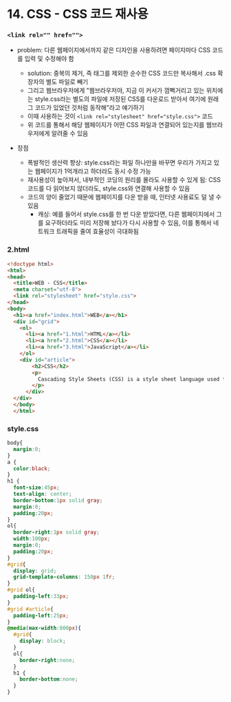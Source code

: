 # 14. CSS - CSS 코드 재사용

### `<link rel="" href="">`

- problem: 다른 웹페이지에서까지 같은 디자인을 사용하려면 페이지마다 CSS 코드를 입력 및 수정해야 함
    - solution: 중복의 제거, 즉 태그를 제외한 순수한 CSS 코드만 복사해서 .css 확장자의 별도 파일로 빼기
    - 그리고 웹브라우저에게 "웹브라우저야, 지금 이 커서가 껌뻑거리고 있는 위치에는 style.css라는 별도의 파일에 저장된 CSS를 다운로드 받아서 여기에 원래 그 코드가 있었던 것처럼 동작해"라고 얘기하기
    - 이때 사용하는 것이 `<link rel="stylesheet" href="style.css">` 코드
    - 위 코드를 통해서 해당 웹페이지가 어떤 CSS 파일과 연결되어 있는지를 웹브라우저에게 알려줄 수 있음

- 장점
    - 폭발적인 생산력 향상: style.css라는 파일 하나만을 바꾸면 우리가 가지고 있는 웹페이지가 1억개라고 하더라도 동시 수정 가능
    - 재사용성이 높아져서, 내부적인 코딩의 원리를 몰라도 사용할 수 있게 됨: CSS 코드를 다 읽어보지 않더라도, style.css와 연결해 사용할 수 있음
    - 코드의 양이 줄었기 때문에 웹페이지를 다운 받을 때, 인터넷 사용료도 덜 낼 수 있음
        - 캐싱: 예를 들어서 style.css를 한 번 다운 받았다면, 다른 웹페이지에서 그를 요구하더라도 미리 저장해 놨다가 다시 사용할 수 있음, 이를 통해서 네트워크 트래픽을 줄여 효율성이 극대화됨

### 2.html

```html
<!doctype html>
<html>
<head>
  <title>WEB - CSS</title>
  <meta charset="utf-8">
  <link rel="stylesheet" href="style.css">
</head>
<body>
  <h1><a href="index.html">WEB</a></h1>
  <div id="grid">
    <ol>
      <li><a href="1.html">HTML</a></li>
      <li><a href="2.html">CSS</a></li>
      <li><a href="3.html">JavaScript</a></li>
    </ol>
    <div id="article">
        <h2>CSS</h2>
        <p>
          Cascading Style Sheets (CSS) is a style sheet language used for describing the presentation of a document written in a markup language.[1] Although most often used to set the visual style of web pages and user interfaces written in HTML and XHTML, the language can be applied to any XML document, including plain XML, SVG and XUL, and is applicable to rendering in speech, or on other media. Along with HTML and JavaScript, CSS is a cornerstone technology used by most websites to create visually engaging webpages, user interfaces for web applications, and user interfaces for many mobile applications.
        </p>
      </div>
  </div>
  </body>
  </html>
```

### style.css

```css
body{
  margin:0;
}
a {
  color:black;
}
h1 {
  font-size:45px;
  text-align: center;
  border-bottom:1px solid gray;
  margin:0;
  padding:20px;
}
ol{
  border-right:1px solid gray;
  width:100px;
  margin:0;
  padding:20px;
}
#grid{
  display: grid;
  grid-template-columns: 150px 1fr;
}
#grid ol{
  padding-left:33px;
}
#grid #article{
  padding-left:25px;
}
@media(max-width:800px){
  #grid{
    display: block;
  }
  ol{
    border-right:none;
  }
  h1 {
    border-bottom:none;
  }
}
```

